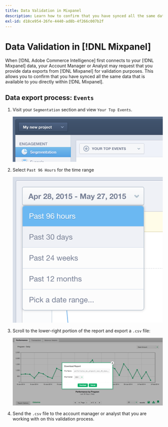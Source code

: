 ```yaml
---
title: Data Validation in Mixpanel
description: Learn how to confirm that you have synced all the same data that is available to you directly within Mixpanel.
exl-id: d18ce954-26fe-4440-ad8b-4f266c007b2f
---
```

# Data Validation in [!DNL Mixpanel]

When [!DNL Adobe Commerce Intelligence] first connects to your [!DNL Mixpanel] data, your Account Manager or Analyst may request that you provide data exports from [!DNL Mixpanel] for validation purposes. This allows you to confirm that you have synced all the same data that is available to you directly within [!DNL Mixpanel].

## Data export process: `Events`

1. Visit your `Segmentation` section and view `Your Top Events`.

    ![](../../../assets/your-top-events.png)

1. Select `Past 96 Hours` for the time range

    ![](../../../assets/past-96-hours.png)

1. Scroll to the lower-right portion of the report and export a `.csv` file:

    ![](../../../assets/export-csv-mixpanel.png)

1. Send the `.csv` file to the account manager or analyst that you are working with on this validation process.
